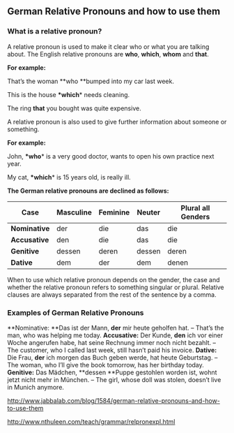 ## German Relative Pronouns and how to use them

### What is a relative pronoun?

A relative pronoun is used to make it clear who or what you are talking about. The English relative pronouns are **who**, **which**, **whom** and **that**.

**For example:**

That’s the woman **who **bumped into my car last week.

This is the house **\*which*** needs cleaning.

The ring **that** you bought was quite expensive.

A relative pronoun is also used to give further information about someone or something.

**For example:**

John, **\*who*** is a very good doctor, wants to open his own practice next year.

My cat, **\*which*** is 15 years old, is really ill.

**The German relative pronouns are declined as follows:**

| **Case**       | **Masculine** | **Feminine** | **Neuter** | **Plural all Genders** |
| -------------- | ------------- | ------------ | ---------- | ---------------------- |
| **Nominative** | der           | die          | das        | die                    |
| **Accusative** | den           | die          | das        | die                    |
| **Genitive**   | dessen        | deren        | dessen     | deren                  |
| **Dative**     | dem           | der          | dem        | denen                  |

When to use which relative pronoun depends on the gender, the case and whether the relative pronoun refers to something singular or plural. Relative clauses are always separated from the rest of the sentence by a comma.

### Examples of German Relative Pronouns

**Nominative: **Das ist der Mann, **der** mir heute geholfen hat. – That’s the man, who was helping me today.
**Accusative:** Der Kunde, **den** ich vor einer Woche angerufen habe, hat seine Rechnung immer noch nicht bezahlt. – The customer, who I called last week, still hasn’t paid his invoice.
**Dative:** Die Frau, **der** ich morgen das Buch geben werde, hat heute Geburtstag. – The woman, who I’ll give the book tomorrow, has her birthday today.
**Genitive:** Das Mädchen, **dessen **Puppe gestohlen worden ist, wohnt jetzt nicht mehr in München. – The girl, whose doll was stolen, doesn’t live in Munich anymore.



http://www.jabbalab.com/blog/1584/german-relative-pronouns-and-how-to-use-them

http://www.nthuleen.com/teach/grammar/relpronexpl.html